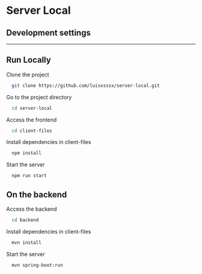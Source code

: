 
# Server Local
## Development settings

****

## Run Locally


Clone the project

```bash
  git clone https://github.com/luisxsssx/server-local.git
```

Go to the project directory

```bash
  cd server-local
```

Access the frontend

``` bash
  cd client-files
```

Install dependencies in client-files

```bash
  npm install
```

Start the server

```bash
  npm run start
```

## On the backend

Access the backend

``` bash
  cd backend
```

Install dependencies in client-files

```bash
  mvn install
```

Start the server

```bash
  mvn spring-boot:run
```